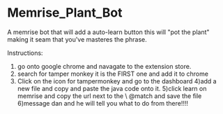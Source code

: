 # Memrise_Plant_Bot
A memrise bot that will add a auto-learn button this will "pot the plant" making it seam that you've masteres the phrase.


Instructions:
1) go onto google chrome and navagate to the extension store.
2) search for tamper monkey it is the FIRST one and add it to chrome
3) Click on the icon for tampermonkey and go to the dashboard
4)add a new file and copy and paste the java code onto it.
5)click learn on memrise and copy the url next to the \\ @match and save the file
6)message dan and he will tell you what to do from there!!!!
